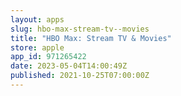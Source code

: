 ```yaml
---
layout: apps
slug: hbo-max-stream-tv--movies
title: "HBO Max: Stream TV & Movies"
store: apple
app_id: 971265422
date: 2023-05-04T14:00:49Z
published: 2021-10-25T07:00:00Z
---
```

